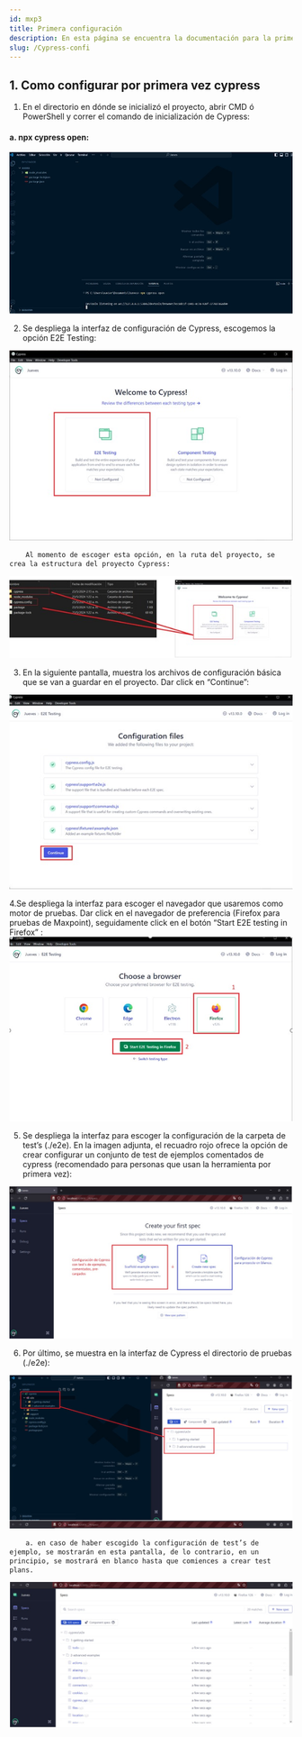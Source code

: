 ```yaml
---
id: mxp3
title: Primera configuración 
description: En esta página se encuentra la documentación para la primera configuracion de Cypress
slug: /Cypress-confi
---
```


## 1. Como configurar por primera vez cypress 


 1.	En el directorio en dónde se inicializó el proyecto, abrir CMD ó PowerShell y correr el comando de inicialización de Cypress:
#### a.	npx cypress open:
 
 ![ejemplo](../img/11.jpg)


 2.	Se despliega la interfaz de configuración de Cypress, escogemos la opción E2E Testing:

![ejemplo](../img/22.jpg)

        Al momento de escoger esta opción, en la ruta del proyecto, se crea la estructura del proyecto Cypress:

![ejemplo](../img/23.jpg)

3. En la siguiente pantalla, muestra los archivos de configuración básica que se van a guardar en el proyecto. Dar click en “Continue”:

![ejemplo](../img/24.jpg)


4.Se despliega la interfaz para escoger el navegador que usaremos como motor de pruebas. Dar click en el navegador de preferencia (Firefox para pruebas de Maxpoint), seguidamente click en el botón “Start E2E testing in Firefox”
:
![ejemplo](../img/25.jpg)


5.	Se despliega la interfaz para escoger la configuración de la carpeta de test’s (./e2e). En la imagen adjunta, el recuadro rojo ofrece la opción de crear configurar un conjunto de test de ejemplos comentados de cypress (recomendado para personas que usan la herramienta por primera vez):


![ejemplo](../img/26.jpg)

6.	Por último, se muestra en la interfaz de Cypress el directorio de pruebas (./e2e):

![ejemplo](../img/27.jpg)

        a. en caso de haber escogido la configuración de test’s de ejemplo, se mostrarán en esta pantalla, de lo contrario, en un principio, se mostrará en blanco hasta que comiences a crear test plans.

![ejemplo](../img/28.jpg)

